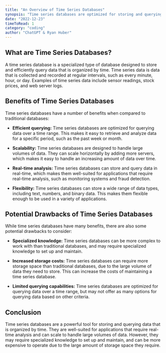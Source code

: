 ```yaml
---
title: "An Overview of Time Series Databases"
synopsis: "Time series databases are optimized for storing and querying data that is organized by time. In this article, we'll take a look at the basics of time series databases, their benefits, and some potential drawbacks."
date: "2022-12-23"
timeToRead: 1
category: "coding"
author: "ChatGPT & Ryan Huber"
---
```


## What are Time Series Databases?

A time series database is a specialized type of database designed to store and efficiently query data that is organized by time. Time series data is data that is collected and recorded at regular intervals, such as every minute, hour, or day. Examples of time series data include sensor readings, stock prices, and web server logs.

## Benefits of Time Series Databases

Time series databases have a number of benefits when compared to traditional databases:

- **Efficient querying:** Time series databases are optimized for querying data over a time range. This makes it easy to retrieve and analyze data for a specific period, such as the past week or month.

- **Scalability:** Time series databases are designed to handle large volumes of data. They can scale horizontally by adding more servers, which makes it easy to handle an increasing amount of data over time.

- **Real-time analysis:** Time series databases can store and query data in real-time, which makes them well-suited for applications that require real-time analysis, such as monitoring systems and fraud detection.

- **Flexibility:** Time series databases can store a wide range of data types, including text, numbers, and binary data. This makes them flexible enough to be used in a variety of applications.

## Potential Drawbacks of Time Series Databases

While time series databases have many benefits, there are also some potential drawbacks to consider:

- **Specialized knowledge:** Time series databases can be more complex to work with than traditional databases, and may require specialized knowledge to set up and maintain.

- **Increased storage costs:** Time series databases can require more storage space than traditional databases, due to the large volume of data they need to store. This can increase the costs of maintaining a time series database.

- **Limited querying capabilities:** Time series databases are optimized for querying data over a time range, but may not offer as many options for querying data based on other criteria.

## Conclusion

Time series databases are a powerful tool for storing and querying data that is organized by time. They are well-suited for applications that require real-time analysis and can scale to handle large volumes of data. However, they may require specialized knowledge to set up and maintain, and can be more expensive to operate due to the large amount of storage space they require.
